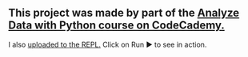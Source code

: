This project was made by part of the <a 
    href="https://www.codecademy.com/paths/analyze-data-with-python/tracks/ida-5-data-visualization-matplotlib/modules/ida-5-1-introduction-to-matplotlib/informationals/ida-constellations" 
    target="_blank">Analyze Data with Python course on CodeCademy.</a>
  ----------
I also <a 
    href="https://repl.it/@lendoo73/OrionConstellation#main.py" target="_blank">uploaded to the REPL.</a> Click on Run &#9658; to see in action.

